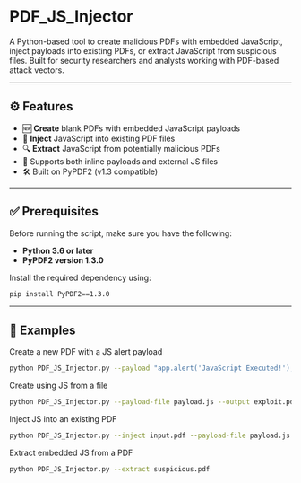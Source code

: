 # PDF_JS_Injector

A Python-based tool to create malicious PDFs with embedded JavaScript, inject payloads into existing PDFs, or extract JavaScript from suspicious files. Built for security researchers and analysts working with PDF-based attack vectors.

---

## ⚙️ Features

- 🆕 **Create** blank PDFs with embedded JavaScript payloads
- 💉 **Inject** JavaScript into existing PDF files
- 🔍 **Extract** JavaScript from potentially malicious PDFs
- 📜 Supports both inline payloads and external JS files
- 🛠 Built on PyPDF2 (v1.3 compatible)

---

## ✅ Prerequisites

Before running the script, make sure you have the following:

- **Python 3.6 or later**
- **PyPDF2 version 1.3.0**

Install the required dependency using:

```bash
pip install PyPDF2==1.3.0
```

---

## 🧪 Examples

Create a new PDF with a JS alert payload
```bash
python PDF_JS_Injector.py --payload "app.alert('JavaScript Executed!');"
```
Create using JS from a file
```bash
python PDF_JS_Injector.py --payload-file payload.js --output exploit.pdf
```
Inject JS into an existing PDF
```bash
python PDF_JS_Injector.py --inject input.pdf --payload-file payload.js --output exploit.pdf
```
Extract embedded JS from a PDF
```bash
python PDF_JS_Injector.py --extract suspicious.pdf
```
